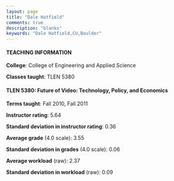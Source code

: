 ```yaml
---
layout: page
title: "Dale Hatfield" 
comments: true
description: "blanks"
keywords: "Dale Hatfield,CU,Boulder"
---
```

<head>
<script src="https://ajax.googleapis.com/ajax/libs/jquery/2.1.3/jquery.min.js"></script>
<script src="https://dl.dropboxusercontent.com/s/pc42nxpaw1ea4o9/highcharts.js?dl=0"></script>
<!-- <script src="../assets/js/highcharts.js"></script> -->
<style type="text/css">@font-face {
	font-family: "Bebas Neue";
	src: url(https://www.filehosting.org/file/details/544349/BebasNeue Regular.otf) format("opentype");
	}
	h1.Bebas { 
		font-family: "Bebas Neue", Verdana, Tahoma;
	}
</style>
</head>
	   
#### TEACHING INFORMATION

**College**: College of Engineering and Applied Science

**Classes taught**: TLEN 5380

#### TLEN 5380: Future of Video: Technology, Policy, and Economics

**Terms taught**: Fall 2010, Fall 2011

**Instructor rating**: 5.64

**Standard deviation in instructor rating**: 0.36

**Average grade** (4.0 scale): 3.55

**Standard deviation in grades** (4.0 scale): 0.06

**Average workload** (raw): 2.37

**Standard deviation in workload** (raw): 0.09

